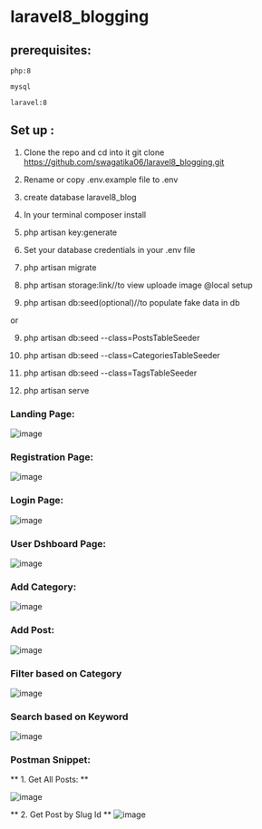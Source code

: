 # laravel8_blogging

## prerequisites:

    php:8

    mysql

    laravel:8

## Set up :

1. Clone the repo and cd into it
    git clone https://github.com/swagatika06/laravel8_blogging.git
    
2. Rename or copy .env.example file to .env

3. create database laravel8_blog

4. In your terminal composer install

5. php artisan key:generate

6. Set your database credentials in your .env file

7. php artisan migrate

8. php artisan storage:link//to view uploade image @local setup

9. php artisan db:seed(optional)//to populate fake data in db

or

9. php artisan db:seed --class=PostsTableSeeder

10. php artisan db:seed --class=CategoriesTableSeeder

11. php artisan db:seed --class=TagsTableSeeder

12. php artisan serve

### Landing Page:

![image](https://user-images.githubusercontent.com/73284415/232777988-6343a609-cc66-4830-851c-08aaea9a65c1.png)

### Registration Page:

![image](https://user-images.githubusercontent.com/73284415/232778269-41ac4826-58ec-4bed-af00-a5add8f7021c.png)

### Login Page:

![image](https://user-images.githubusercontent.com/73284415/232778396-79f555f8-7966-483a-8406-1c60ca83c573.png)


### User Dshboard Page:

![image](https://user-images.githubusercontent.com/73284415/232738613-a66bc621-5c45-45b4-a91d-04b1a7610246.png)

### Add Category:

![image](https://user-images.githubusercontent.com/73284415/232773155-97d9c73c-5ed1-4aac-b119-ac775bbe95a9.png)

### Add Post:

![image](https://user-images.githubusercontent.com/73284415/232774641-bc5b406e-f630-4846-ba81-b172b9fce36d.png)

### Filter based on Category

![image](https://user-images.githubusercontent.com/73284415/232774854-32084329-8731-491a-b975-022d3feb88c5.png)

### Search based on Keyword

![image](https://user-images.githubusercontent.com/73284415/232775262-6debd863-7ed1-4ef5-98d5-562a5a402245.png)

### Postman Snippet:
** 1. Get All Posts: **

![image](https://user-images.githubusercontent.com/73284415/232776588-9bfda3e3-1ab5-4e7c-98e1-20af79db3215.png)


** 2. Get Post by Slug Id **
![image](https://user-images.githubusercontent.com/73284415/232776793-ca85e100-c57c-480a-9b6e-e685d1bf93e0.png)


